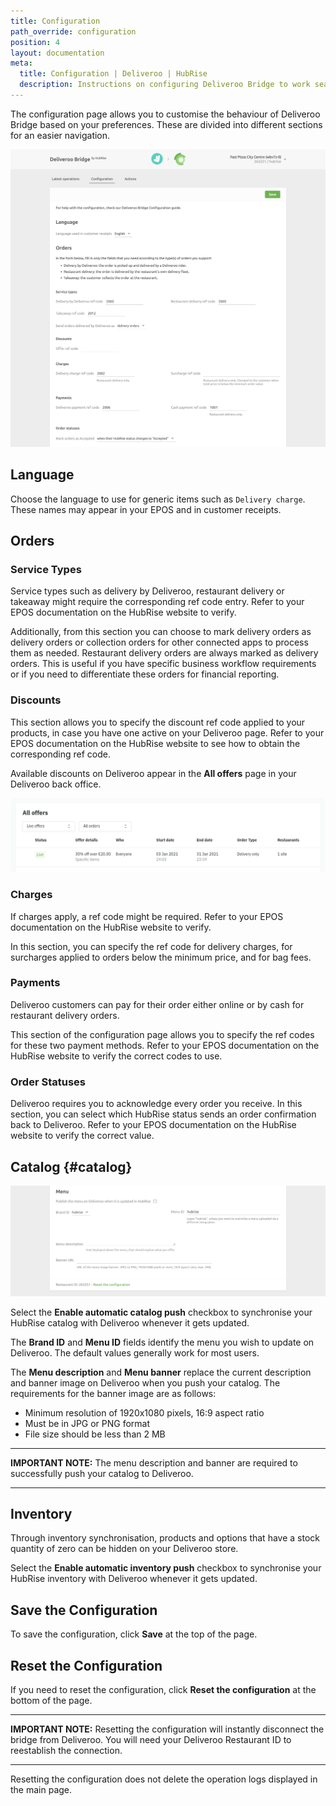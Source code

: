 ```yaml
---
title: Configuration
path_override: configuration
position: 4
layout: documentation
meta:
  title: Configuration | Deliveroo | HubRise
  description: Instructions on configuring Deliveroo Bridge to work seamlessly with Deliveroo and your EPOS or other apps connected to HubRise. Configuration is simple.
---
```


The configuration page allows you to customise the behaviour of Deliveroo Bridge based on your preferences.
These are divided into different sections for an easier navigation.

![Deliveroo Bridge configuration page](./images/014-configuration-page-cropped.png)

## Language

Choose the language to use for generic items such as `Delivery charge`. These names may appear in your EPOS and in customer receipts.

## Orders

### Service Types

Service types such as delivery by Deliveroo, restaurant delivery or takeaway might require the corresponding ref code entry. Refer to your EPOS documentation on the HubRise website to verify.

Additionally, from this section you can choose to mark delivery orders as delivery orders or collection orders for other connected apps to process them as needed. Restaurant delivery orders are always marked as delivery orders. This is useful if you have specific business workflow requirements or if you need to differentiate these orders for financial reporting.

### Discounts

This section allows you to specify the discount ref code applied to your products, in case you have one active on your Deliveroo page. Refer to your EPOS documentation on the HubRise website to see how to obtain the corresponding ref code.

Available discounts on Deliveroo appear in the **All offers** page in your Deliveroo back office.

![Example of all offers page in Deliveroo back office](./images/013-deliveroo-offer.png)

### Charges

If charges apply, a ref code might be required. Refer to your EPOS documentation on the HubRise website to verify.

In this section, you can specify the ref code for delivery charges, for surcharges applied to orders below the minimum price, and for bag fees.

### Payments

Deliveroo customers can pay for their order either online or by cash for restaurant delivery orders.

This section of the configuration page allows you to specify the ref codes for these two payment methods. Refer to your EPOS documentation on the HubRise website to verify the correct codes to use.

### Order Statuses

Deliveroo requires you to acknowledge every order you receive. In this section, you can select which HubRise status sends an order confirmation back to Deliveroo. Refer to your EPOS documentation on the HubRise website to verify the correct value.

## Catalog {#catalog}

![Deliveroo Bridge configuration page, Catalog section](./images/015-configuration-page-menu.png)

Select the **Enable automatic catalog push** checkbox to synchronise your HubRise catalog with Deliveroo whenever it gets updated.

The **Brand ID** and **Menu ID** fields identify the menu you wish to update on Deliveroo. The default values generally work for most users.

The **Menu description** and **Menu banner** replace the current description and banner image on Deliveroo when you push your catalog. The requirements for the banner image are as follows:

- Minimum resolution of 1920x1080 pixels, 16:9 aspect ratio
- Must be in JPG or PNG format
- File size should be less than 2 MB

---

**IMPORTANT NOTE:** The menu description and banner are required to successfully push your catalog to Deliveroo.

---

## Inventory

Through inventory synchronisation, products and options that have a stock quantity of zero can be hidden on your Deliveroo store.

Select the **Enable automatic inventory push** checkbox to synchronise your HubRise inventory with Deliveroo whenever it gets updated.

## Save the Configuration

To save the configuration, click **Save** at the top of the page.

## Reset the Configuration

If you need to reset the configuration, click **Reset the configuration** at the bottom of the page.

---

**IMPORTANT NOTE:** Resetting the configuration will instantly disconnect the bridge from Deliveroo. You will need your Deliveroo Restaurant ID to reestablish the connection.

---

Resetting the configuration does not delete the operation logs displayed in the main page.
